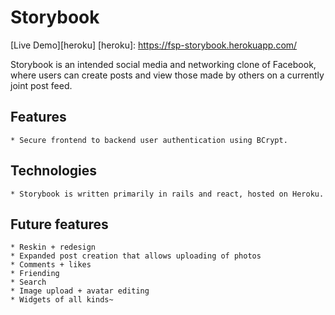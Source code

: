 # Storybook

[Live Demo][heroku]
[heroku]: https://fsp-storybook.herokuapp.com/

Storybook is an intended social media and networking clone of Facebook, where users can create posts and view those made by others on a currently joint post feed.

## Features
    * Secure frontend to backend user authentication using BCrypt.

## Technologies
    * Storybook is written primarily in rails and react, hosted on Heroku.

## Future features
    * Reskin + redesign
    * Expanded post creation that allows uploading of photos
    * Comments + likes
    * Friending
    * Search
    * Image upload + avatar editing
    * Widgets of all kinds~
